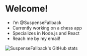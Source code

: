 # Welcome!

- I’m @SuspenseFallback
- Currently working on a chess app
- Specializes in Node.js and React
- Reach me by my email!

![SuspenseFallback's GitHub stats](https://github-readme-stats.vercel.app/api?username=suspensefallback&show_icons=true&theme=radical)

<!---
SuspenseFallback/SuspenseFallback is a ✨ special ✨ repository because its `README.md` (this file) appears on your GitHub profile.
You can click the Preview link to take a look at your changes.
--->
